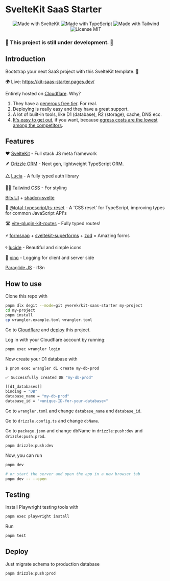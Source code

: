 # SvelteKit SaaS Starter

<p align="center">
  <a style="text-decoration: none;" href="https://kit.svelte.dev" title="Open SvelteKit Website">
    <img src="https://img.shields.io/badge/SvelteKit-4A4A55?style=for-the-badge&logo=svelte&logoColor=FF3E00" alt="Made with SvelteKit" />
  </a>
  <a style="text-decoration: none;" href="https://www.typescriptlang.org/docs" title="Open TypeScript Website">
    <img src="https://img.shields.io/badge/TypeScript-007ACC?style=for-the-badge&logo=typescript&logoColor=white" alt="Made with TypeScript" />
  </a>
  <a style="text-decoration: none;" href="https://tailwindcss.com" title="Open Tailwind Website">
    <img src="https://img.shields.io/badge/Tailwind-38B2AC?style=for-the-badge&logo=tailwind-css&logoColor=white" alt="Made with Tailwind" />
  </a>
  <a style="text-decoration: none;" href="./LICENSE" title="Show the MIT License">
    <img src="https://img.shields.io/badge/License-MIT-blue.svg?style=for-the-badge" alt="License MIT">
  </a>
</p>

### 🚧 This project is still under development. 🚧

## Introduction

Bootstrap your next SaaS project with this SvelteKit template. 🚀

🌍 Live: https://kit-saas-starter.pages.dev/

Entirely hosted on [Cloudflare](https://www.cloudflare.com/). Why?

1. They have a [generous free tier](https://www.cloudflare.com/plans/developer-platform/#overview). For real.
2. Deploying is really easy and they have a great support.
3. A lot of built-in tools, like D1 (database), R2 (storage), cache, DNS ecc.
4. [It's easy to get out](https://youtu.be/4Wa5DivljOM), if you want, because [egress costs are the lowest among the competitors](https://cf-assets.www.cloudflare.com/slt3lc6tev37/5fz2zMzj6ZqgwFsQype2Cy/d14e589b1a8fb5fcdd4834e35e017554/Say-goodbye-to-egress-fees_ebook.pdf).

## Features

❤️ [SvelteKit](https://github.com/sveltejs/kit) - Full stack JS meta framework

🪶 [Drizzle ORM](https://github.com/drizzle-team/drizzle-orm) - Next gen, lightweight TypeScript ORM.

🛆 [Lucia](https://github.com/lucia-auth/lucia) - A fully typed auth library

💅🏻 [Tailwind CSS](https://github.com/tailwindlabs/tailwindcss) - For styling

[Bits UI](https://github.com/huntabyte/bits-ui) + [shadcn-svelte](https://github.com/huntabyte/shadcn-svelte)

🔄 [@total-typescript/ts-reset](https://github.com/total-typescript/ts-reset) - A 'CSS reset' for TypeScript, improving types for common JavaScript API's

🛣️ [vite-plugin-kit-routes](https://github.com/jycouet/kitql/tree/main/packages/vite-plugin-kit-routes) - Fully typed routes!

⚡ [formsnap](https://github.com/svecosystem/formsnap) + [sveltekit-superforms](https://github.com/ciscoheat/sveltekit-superforms) + [zod](https://github.com/colinhacks/zod) = Amazing forms

🌀 [lucide](https://github.com/lucide-icons/lucide) - Beautiful and simple icons

🌲 [pino](https://github.com/pinojs/pino) - Logging for client and server side

[Paraglide JS](https://inlang.com/m/gerre34r/library-inlang-paraglideJs) - i18n

## How to use

Clone this repo with

```bash
pnpm dlx degit --mode=git yverek/kit-saas-starter my-project
cd my-project
pnpm install
cp wrangler.example.toml wrangler.toml
```

Go to [Cloudflare](cloudflare.com) and [deploy](https://developers.cloudflare.com/pages/framework-guides/deploy-a-svelte-site/) this project.

Log in with your Cloudflare account by running:

```bash
pnpm exec wrangler login
```

Now create your D1 database with

```bash
$ pnpm exec wrangler d1 create my-db-prod

✅ Successfully created DB "my-db-prod"

[[d1_databases]]
binding = "DB"
database_name = "my-db-prod"
database_id = "<unique-ID-for-your-database>"
```

Go to `wrangler.toml` and change `database_name` and `database_id`.

Go to `drizzle.config.ts` and change `dbName`.

Go to `package.json` and change dbName in `drizzle:push:dev` and `drizzle:push:prod`.

```bash
pnpm drizzle:push:dev
```

Now, you can run

```bash
pnpm dev

# or start the server and open the app in a new browser tab
pnpm dev -- --open
```

## Testing

Install Playwright testing tools with

```bash
pnpm exec playwright install
```

Run

```bash
pnpm test
```

## Deploy

Just migrate schema to production database

```bash
pnpm drizzle:push:prod
```
